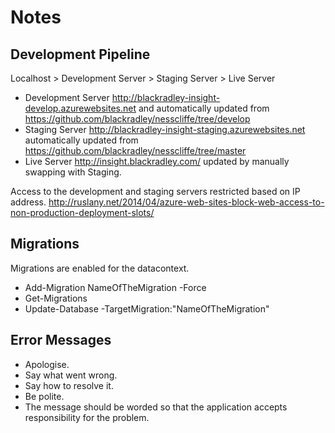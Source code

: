 Notes
===========

Development Pipeline
--------------
Localhost > Development Server > Staging Server > Live Server

* Development Server http://blackradley-insight-develop.azurewebsites.net and
  automatically updated from https://github.com/blackradley/nesscliffe/tree/develop 
* Staging Server http://blackradley-insight-staging.azurewebsites.net 
  automatically updated from https://github.com/blackradley/nesscliffe/tree/master
* Live Server http://insight.blackradley.com/
  updated by manually swapping with Staging.

Access to the development and staging servers restricted based on IP address.
http://ruslany.net/2014/04/azure-web-sites-block-web-access-to-non-production-deployment-slots/

Migrations
-----------
Migrations are enabled for the datacontext.

* Add-Migration NameOfTheMigration -Force
* Get-Migrations
* Update-Database -TargetMigration:"NameOfTheMigration"

Error Messages
-----------
* Apologise.
* Say what went wrong.
* Say how to resolve it.
* Be polite.
* The message should be worded so that the application accepts responsibility for the problem. 
